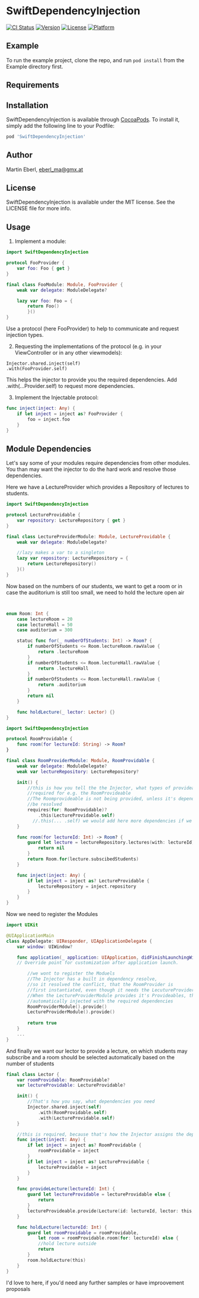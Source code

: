 # SwiftDependencyInjection

[![CI Status](http://img.shields.io/travis/EMart86/SwiftDependencyInjection.svg?style=flat)](https://travis-ci.org/eberl_ma@gmx.at/SwiftDependencyInjection)
[![Version](https://img.shields.io/cocoapods/v/SwiftDependencyInjection.svg?style=flat)](http://cocoapods.org/pods/SwiftDependencyInjection)
[![License](https://img.shields.io/cocoapods/l/SwiftDependencyInjection.svg?style=flat)](http://cocoapods.org/pods/SwiftDependencyInjection)
[![Platform](https://img.shields.io/cocoapods/p/SwiftDependencyInjection.svg?style=flat)](http://cocoapods.org/pods/SwiftDependencyInjection)

## Example

To run the example project, clone the repo, and run `pod install` from the Example directory first.

## Requirements

## Installation

SwiftDependencyInjection is available through [CocoaPods](http://cocoapods.org). To install
it, simply add the following line to your Podfile:

```ruby
pod 'SwiftDependencyInjection'
```

## Author

Martin Eberl, eberl_ma@gmx.at

## License

SwiftDependencyInjection is available under the MIT license. See the LICENSE file for more info.

## Usage

1) Implement a module:

```swift
import SwiftDependencyInjection

protocol FooProvider {
    var foo: Foo { get }
}

final class FooModule: Module, FooProvider {
    weak var delegate: ModuleDelegate?

    lazy var foo: Foo = {
        return Foo()
        }()
}
```

Use a protocol (here FooProvider) to help to communicate and request injection types.


2) Requesting the implementations of the protocol (e.g. in your ViewController or in any other viewmodels):

```
Injector.shared.inject(self)
.with(FooProvider.self)
```

This helps the injector to provide you the required dependencies. Add .with(...Provider.self) to request more dependencies.

3) Implement the Injectable protocol:


```swift
func inject(inject: Any) {
    if let inject = inject as? FooProvider {
        foo = inject.foo
    }
}
```

## Module Dependencies

Let's say some of your modules require dependencies from other modules. You than may want the injector to do the hard work and resolve those dependencies. 

Here we have a LectureProvider which provides a Repository of lectures to students.
```swift
import SwiftDependencyInjection

protocol LectureProvidable {
    var repository: LectureRepository { get }
}

final class LectureProviderModule: Module, LectureProvidable {
    weak var delegate: ModuleDelegate?

    //lazy makes a var to a singleton
    lazy var repository: LectureRepository = {
        return LectureRepository()
    }()
}
```

Now based on the numbers of our students, we want to get a room or in case the auditorium  is still too small, we need to hold the lecture open air
```swift


enum Room: Int {
    case lectureRoom = 20
    case lectureHall = 50
    case auditorium = 300

    statuc func for(_ numberOfStudents: Int) -> Room? {
        if numberOfStudents <= Room.lectureRoom.rawValue {
            return .lectureRoom
        }
        if numberOfStudents <= Room.lectureHall.rawValue {
            return .lectureHall
        }
        if numberOfStudents <= Room.lectureHall.rawValue {
            return .auditorium
        }
        return nil
    }

    func holdLecture(_ lector: Lector) {} 
}

import SwiftDependencyInjection

protocol RoomProvidable {
    func room(for lectureId: String) -> Room?
}

final class RoomProviderModule: Module, RoomProvidable {
    weak var delegate: ModuleDelegate?
    weak var lectureRepository: LectureRepository?

    init() {
        //this is how you tell the the Injector, what types of provideables are
        //required for e.g. the RoomProvideable
        //The Roomprovideable is not being provided, unless it's dependencies can 
        //be resolved
        requires(for: RoomProvidable)?
            .this(LectureProvidable.self)
          //.this(... .self) we would add here more dependencies if we needed to
    }

    func room(for lectureId: Int) -> Room? {
        guard let lecture = lectureRepository.lectures(with: lectureId) else {
            return nil
        }
        return Room.for(lecture.subscibedStudents)
    }

    func inject(inject: Any) {
        if let inject = inject as? LectureProvidable {
            lectureRepository = inject.repository
        }
    }
}
```

Now we need to register the Modules

```swift
import UIKit

@UIApplicationMain
class AppDelegate: UIResponder, UIApplicationDelegate {
    var window: UIWindow?

    func application(_ application: UIApplication, didFinishLaunchingWithOptions launchOptions: [UIApplicationLaunchOptionsKey: Any]?) -> Bool {
    // Override point for customization after application launch.

        //we wont to register the Moduels
        //The Injector has a built in dependency resolve, 
        //so it resolved the conflict, that the RoomProvider is 
        //first instantiated, even though it needs the LecutureProvider Module.
        //When the LectureProviderModule provides it's Provideables, the RoomProvider is
        //automatically injected with the required dependencies
        RoomProviderModule().provide()
        LectureProviderModule().provide()
        
        return true
    }
    ...
}
```

And finally we want our lector to provide a lecture, on which students may subscribe and a room should be selected automatically based on the number of students

```swift
final class Lector {
    var roomProvidable: RoomProvidable?
    var lectureProvidable: LectureProvidable?

    init() {
        //That's how you say, what dependencies you need
        Injector.shared.inject(self)
            .with(RoomProvidable.self)
            .with(LectureProvidable.self)
    }

    //this is required, because that's how the Injector assigns the dependencies
    func inject(inject: Any) {
        if let inject = inject as? RoomProvidable {
            roomProvidable = inject
        }
        if let inject = inject as? LectureProvidable {
            lectureProvidable = inject
        }
    }

    func provideLecture(lectureId: Int) {
        guard let lectureProvidable = lectureProvidable else {
            return
        }
        lectureProvideable.provide(Lecture(id: lectureId, lector: this, Date(2017, 12, 03), estimatedHours: 2))
    }

    func holdLecture(lectureId: Int) {
        guard let roomProvidable = roomProvidable,
            let room = roomProvidable.room(for: lectureId) else {
            //hold lecture outside
            return
        }
        room.holdLecture(this)
    }
}
```

I'd love to here, if you'd need any further samples or have improovement proposals
